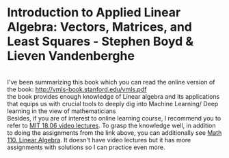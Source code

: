 # Introduction to Applied Linear Algebra: Vectors, Matrices, and Least Squares - Stephen Boyd & Lieven Vandenberghe
<br> I've been summarizing this book which you can read the online version of the book: http://vmls-book.stanford.edu/vmls.pdf
<br> the book provides enough knowledge of Linear algebra and its applications that equips us with crucial tools to deeply dig into Machine Learning/ Deep learning in the view of mathematicians <br> Besides, if you are of interest to online learning course, I recommend you to refer to [MIT 18.06 video lectures](https://www.youtube.com/playlist?list=PLE7DDD91010BC51F8). To grasp the knowledge well, in addition to doing the assignments from the link above, you can additionally see [Math 110. Linear Algebra](https://math.berkeley.edu/~mcivor/math110su13/). It doesn't have video lectures but it has more assignments with solutions so I can practice even more.
